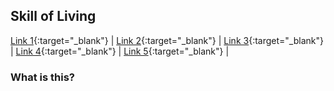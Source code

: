 ## Skill of Living

[Link 1](https://google.com){:target="_blank"}  |  [Link 2](https://google.com){:target="_blank"}  |  [Link 3](https://google.com){:target="_blank"}  |  [Link 4](https://google.com){:target="_blank"}  |  [Link 5](https://google.com){:target="_blank"}  |  

### What is this?






